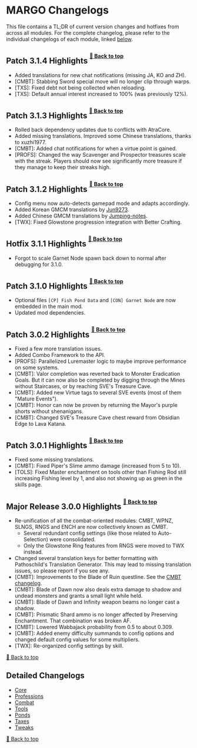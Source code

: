 ﻿# MARGO Changelogs

This file contains a TL;DR of current version changes and hotfixes from across all modules. For the complete changelog, please refer to the individual changelogs of each module, linked [below](#detailed-changelogs).

## Patch 3.1.4 Highlights <sup><sup>[🔼 Back to top](#margo-changelogs)</sup></sup>

* Added translations for new chat notifications (missing JA, KO and ZH).
* [CMBT]: Stabbing Sword special move will no longer clip through warps.
* [TXS]: Fixed debt not being collected when reloading.
* [TXS]: Default annual interest increased to 100% (was previously 12%).

## Patch 3.1.3 Highlights <sup><sup>[🔼 Back to top](#margo-changelogs)</sup></sup>

* Rolled back dependency updates due to conflicts with AtraCore.
* Added missing translations. Improved some Chinese translations, thanks to xuzhi1977.
* [CMBT]: Added chat notifications for when a virtue point is gained.
* [PROFS]: Changed the way Scavenger and Prospector treasures scale with the streak. Players should now see significantly more treasure if they manage to keep their streaks high.

## Patch 3.1.2 Highlights <sup><sup>[🔼 Back to top](#margo-changelogs)</sup></sup>

* Config menu now auto-detects gamepad mode and adapts accordingly.
* Added Korean GMCM translations by [Jun9273](https://github.com/Jun9273).
* Added Chinese GMCM translations by [Jumping-notes](https://github.com/Jumping-notes).
* [TWX]: Fixed Glowstone progression integration with Better Crafting.

## Hotfix 3.1.1 Highlights <sup><sup>[🔼 Back to top](#margo-changelogs)</sup></sup>

* Forgot to scale Garnet Node spawn back down to normal after debugging for 3.1.0.

## Patch 3.1.0 Highlights <sup><sup>[🔼 Back to top](#margo-changelogs)</sup></sup>

* Optional files `[CP] Fish Pond Data` and `[CON] Garnet Node` are now embedded in the main mod.
* Updated mod dependencies.

## Patch 3.0.2 Highlights <sup><sup>[🔼 Back to top](#margo-changelogs)</sup></sup>

* Fixed a few more translation issues.
* Added Combo Framework to the API.
* [PROFS]: Parallelized Luremaster logic to maybe improve performance on some systems.
* [CMBT]: Valor completion was reverted back to Monster Eradication Goals. But it can now also be completed by digging through the Mines without Staircases, or by reaching SVE's Treasure Cave.
* [CMBT]: Added new Virtue tags to several SVE events (most of them "Mature Events").
* [CMBT]: Honor can now be proven by returning the Mayor's purple shorts without shenanigans.
* [CMBT]: Changed SVE's Treasure Cave chest reward from Obsidian Edge to Lava Katana.

## Patch 3.0.1 Highlights <sup><sup>[🔼 Back to top](#margo-changelogs)</sup></sup>

* Fixed some missing translations.
* [CMBT]: Fixed Piper's Slime ammo damage (increased from 5 to 10).
* [TOLS]: Fixed Master enchantment on tools other than Fishing Rod still increasing Fishing level by 1, and also not showing up as green in the skills page.

## Major Release 3.0.0 Highlights <sup><sup>[🔼 Back to top](#margo-changelogs)</sup></sup>

* Re-unification of all the combat-oriented modules: CMBT, WPNZ, SLNGS, RNGS and ENCH are now collectively known as CMBT.
    * Several redundant config settings (like those related to Auto-Selection) were consolidated.
    * Only the Glowstone Ring features from RNGS were moved to TWX instead.
* Changed several translation keys for better formatting with Pathoschild's Translation Generator. This may lead to missing translation issues, so please report if you see any.
* [CMBT]: Improvements to the Blade of Ruin questline. See the [CMBT changelog](Modules/Combat/CHANGELOG.md#3_0_0).
* [CMBT]: Blade of Dawn now also deals extra damage to shadow and undead monsters and grants a small light while held.
* [CMBT]: Blade of Dawn and Infinity weapon beams no longer cast a shadow.
* [CMBT]: Prismatic Shard ammo is no longer affected by Preserving Enchantment. That combination was broken AF.
* [CMBT]: Lowered Wabbajack probability from 0.5 to about 0.309.
* [CMBT]: Added enemy difficulty summands to config options and changed default config values for some multipliers.
* [TWX]: Re-organized config settings by skill.

[🔼 Back to top](#cmbt-changelog)

## Detailed Changelogs

* [Core](Modules/Core/CHANGELOG.md)
* [Professions](Modules/Professions/CHANGELOG.md)
* [Combat](Modules/Combat/CHANGELOG.md)
* [Tools](Modules/Tools/CHANGELOG.md)
* [Ponds](Modules/Ponds/CHANGELOG.md)
* [Taxes](Modules/Taxes/CHANGELOG.md)
* [Tweaks](Modules/Tweex/CHANGELOG.md)

[🔼 Back to top](#margo-changelogs)